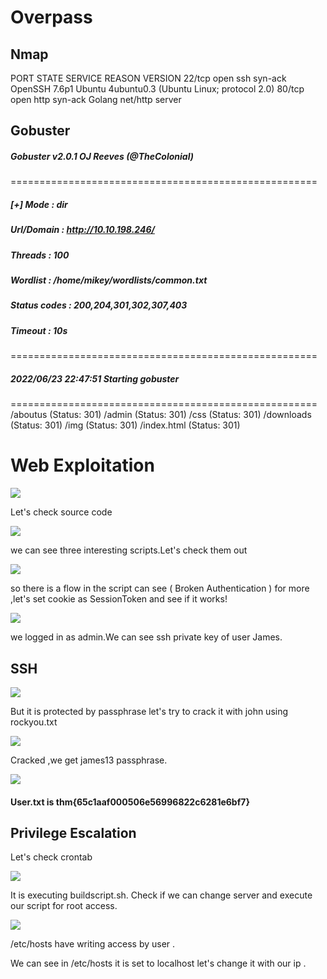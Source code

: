 # Overpass

## Nmap
PORT   STATE SERVICE REASON  VERSION
22/tcp open  ssh     syn-ack OpenSSH 7.6p1 Ubuntu 4ubuntu0.3 (Ubuntu Linux; protocol 2.0)
80/tcp open  http    syn-ack Golang net/http server

## Gobuster

##### Gobuster v2.0.1              OJ Reeves (@TheColonial)
=====================================================
##### [+] Mode         : dir
##### Url/Domain   : http://10.10.198.246/
##### Threads      : 100
##### Wordlist     : /home/mikey/wordlists/common.txt
##### Status codes : 200,204,301,302,307,403
##### Timeout      : 10s
=====================================================
##### 2022/06/23 22:47:51 Starting gobuster
=====================================================
/aboutus (Status: 301)
/admin (Status: 301)
/css (Status: 301)
/downloads (Status: 301)
/img (Status: 301)
/index.html (Status: 301)

# Web Exploitation

![](https://i.imgur.com/LbVyNbb.png)

Let's check source code

![](https://i.imgur.com/97251pr.png)

we can see three interesting scripts.Let's check them out

![](https://i.imgur.com/E3oknpB.png)

so there is a flow in the script can see ( Broken Authentication  )  for more ,let's set cookie as 
SessionToken and see if it works! 

![](https://i.imgur.com/CnB3Elw.png)

we logged in as admin.We can see ssh private key of user James.

## SSH 

![](https://i.imgur.com/HpNUbJS.png)

But it is protected by passphrase let's try to crack it with john using rockyou.txt

![](https://i.imgur.com/YeDdVfZ.png)

Cracked ,we get james13 passphrase.

![](https://i.imgur.com/wdzuNaX.png)
#### User.txt is thm{65c1aaf000506e56996822c6281e6bf7}

## Privilege Escalation

Let's check crontab 

![](https://i.imgur.com/u9jrEPn.png)

It is executing buildscript.sh. Check if we can change server and execute our script for root access.

![](https://i.imgur.com/Gr4BOA3.png)

/etc/hosts have writing access by user .

We can see in /etc/hosts it is set to localhost let's change it with our ip .





